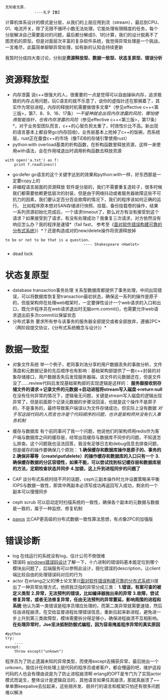 ```
无知者无畏.
             ----孔子【鲁】
```
计算机体系设计的模式是分层，从我们的上层应用到流（stream），最后到CPU、01、电流开关，除了无限不循环小数无法处理，它能处理有限精度的任务，每个分层解决自己需要面对的问题，最后都分解成0、1的计算，我们的设计脱离不了图灵机的原型。但是对面层次丰富的复杂软件系统，我觉得异常处理是一个挑战，一言难尽，此篇简单聊聊异常处理，如有新的认知会持续更新

我暂时分成四大类讨论，分别是**资源释放型、数据一致型、状态复原型、错误分析**

# 资源释放型
- 内存泄露
说c++很强大的人，很重要的一点是觉得可以自由操纵内存，追求极致的内存占用问题，玩C语言的就不乐意了，说你的虚指针还在那搁着了，其实作为常驻进程，内存的释放时机需要做很多文章*（参见effective c++<第三版>，第7、8、9、16、17条）*一不留神就会出现内存泄露的风险，哪怕使用智能指针，也有内存泄露的风险*（参见effective c++<第三版>，第17条）*，对于业务型团队而言，c++的心智负担太重了，时效性价比不高。新出现的语言基本上都自带gc(内存回收)，业务层基本上抢掉了c++的饭碗，而系统层，rust正在蚕食c++的市场（像TiDB的存储引擎使用rust）
- python:with
overload基类的析构函数，在析构函数里释放资源，这样一来使用with语法，会在作用域退出时调用析构函数去释放资源
```
with open('a.txt') as f:
    print f.readlines()
```
- go:defer
go语言的这个关键字达到的效果和python:with一样，好东西那是一定要copy上的
- 非编程语言层面的资源释放
软件是分层的，我们不需要重复造轮子，很多时候我们都需要依赖更低层次的封装，但是由于网络抖动或者服务器故障这些不可抗力的因素，我们要认定百分百会故障的情况下，我们的程序该如何正确的运行。
比如程序原本想对SAN存储进行快照、挂载、备份挂载卷的操作，结果一系列资源初始化完成后，一个请求timeout了，那么对方有没有接受到这个请求？如果接受到了请求，有没有处理成功？我重复三次请求，对方依然没有响应怎么办？我的程序是速错*（fail fast， 参考至《[面对软件错误构建可靠的分布式系统](http://www.docin.com/p-7336786.html)》）*？还是构造成对的new/delete操作将资源释放掉
```
to be or not to be that is a question.
                                   ---- Shakespeare <Hamlet>
```
- dead lock

# 状态复原型
- database transaction事务处理
关系型数据库都提供了事务处理，中间出现错误，可以将数据库恢复至transaction最初状态，确保这一系列的操作是原子的，但是架构师在处理web框架时，一定要弹性设计一个web请求的入口和出口，既允许程序员在web请求退出时无脑orm.commit()，也需要允许web请求退出前多次commit以保留状态
- 分布式事务
要求所有参与该事务的服务器全部提交或者全部放弃，遵循2PC*（两阶段提交协议，《分布式系统概念与设计》）*

# 数据一致型
- 对象文件系统
举一个例子，老同事刘浩分享的用户数据丢失的事故分析，文件落盘和元数据记录的先后顺序也有影响：基础架构部提供了一套c++封装的对象存储接口，用户数据丢失后发现服务器端，该文件的元数据还在，但是文件没了......review代码后发现基础架构部的实现逻辑是这样的：
**服务器接收到存储文件的请求->记录文件的元数据->启动进程将stream写入磁盘->return null**
在没有任何异常的情况下，逻辑毫无问题，关键是stream写入磁盘的逻辑出现异常了，但是前面那个记录元数据的步骤没回滚，也就是这个操作不是原子的，不是事务的，最终导致客户端误以为文件存储成功，但实际上没有数据
*对于写这段代码的人而言也许是个代码顺序的问题，也许是架构师并没有引入事务机制*
- 缓存与数据库
有个前同事问了我一个问题，他说他们的架构师用redis作为客户端与数据库之间的缓存层，经常出现缓存与数据库不同步的问题，不知道怎么排查。这个问题我也没法回答，我没有足够日志和debug信息去排查问题，但是缓存的操作要确保几个原则：
**1.确保缓存和数据库操作是原子的、事务的**
**2.确保非幂等（create\put\delete）的操作缓存和数据库的入口只有一个**
**3.确保缓存数据的分区容错性，如果不能，可以尝试找到标记缓存层和数据库层的方法，定期检查状态并同步**
**4.加锁，这上升到进程同步的问题了**

- CAP
谈分布式系统时绕不开的话题，ceph三副本操作时允许设置策略来平衡IOPS与数据一致性，即其中两副本必须写成功再返回写入成功，剩余的一个副本可以慢慢同步
- ceph scrub
可以启动定时扫描系统的一致性，确保各个副本的元数据与数据是一致的，属于一种监控、修复机制
- [paxos](https://mp.weixin.qq.com/s?__biz=MjM5MDE0Mjc4MA==&mid=2650994727&idx=1&sn=913e3123bf4cc4885ce3c15bce6b7adc&chksm=bdbf00748ac88962f607394bd8af8e73182a9b011443bf2e99c9ae07372cd59ad305ec5910f8&mpshare=1&scene=1&srcid=0727dG3LogSKnZ0SvcQ1lu2a#rd)
比CAP更高级的分布式数据一致性算法思想，有点像2PC的加强版

# 错误诊断
- log
在线运行的系统没有log，估计公司不倒很难
- 错误码
[windows错误码设计](http://www.cnblogs.com/hbccdf/p/windows_error_code_parsing.html)了解一下，十六进制的错误码基本能定位到哪个模块出问题了，后端服务可以参照此设计，弱化错误的description，让client端比较自由的处理错误码对应的行为
- actor
在erlang之父的博士论文里(《[面对软件错误构建可靠的分布式系统](http://www.docin.com/p-7336786.html)》)提出了一种异常处理方式，他把我泛指的异常分成三类：
**1.错误，有案可查的被定义类型**
**2.异常，无法预判的错误，比如编译器抛出来的异常**
**3.故障，尝试修复异常，或者无法修复异常，任由无法预判的异常蔓延，影响周围的进程和系统**
他认为第一类错误是程序员理应处理的，而第二类异常就需要速错，然后任由进程崩溃，在交给监督进程处理错误信息，重新拉起来新进程，避免进一步上升到第三类故障型，模块需要拆分得足够小，确保进程崩溃不互相影响。
**在处理异常时，Joe坚决抵制防御式编程，因为容易掩盖程序异常的真实原因**
```
#python
try:
    ....
except:
    throw except("unkown") 
```
程序员为了防止遗漏未知的异常类型，而使用except去捕获异常，最后抛出一个unkown，我估计任何处理上层代码的程序员或者客户，都会懵逼的吧，维护这段代码的人也会有理由说是为了防止进程崩溃啊
erlang的OPT是专门为了实现actor模式而诞生，整体设计是逻辑自洽的，其他语言如果任其崩溃，那就真崩溃了~~单单靠keepalive去拉起来，这些弱并发、弱并行的语言和框架只怕还有很多问题难以解决
